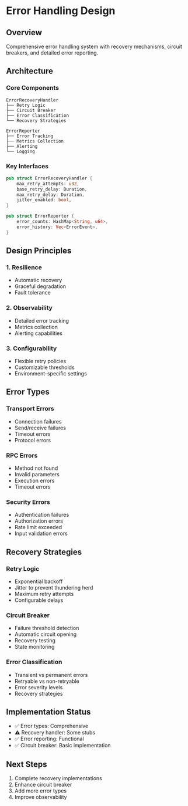 # Error Handling Design

## Overview

Comprehensive error handling system with recovery mechanisms, circuit breakers, and detailed error reporting.

## Architecture

### Core Components

```
ErrorRecoveryHandler
├── Retry Logic
├── Circuit Breaker
├── Error Classification
└── Recovery Strategies

ErrorReporter
├── Error Tracking
├── Metrics Collection
├── Alerting
└── Logging
```

### Key Interfaces

```rust
pub struct ErrorRecoveryHandler {
    max_retry_attempts: u32,
    base_retry_delay: Duration,
    max_retry_delay: Duration,
    jitter_enabled: bool,
}

pub struct ErrorReporter {
    error_counts: HashMap<String, u64>,
    error_history: Vec<ErrorEvent>,
}
```

## Design Principles

### 1. Resilience

- Automatic recovery
- Graceful degradation
- Fault tolerance

### 2. Observability

- Detailed error tracking
- Metrics collection
- Alerting capabilities

### 3. Configurability

- Flexible retry policies
- Customizable thresholds
- Environment-specific settings

## Error Types

### Transport Errors

- Connection failures
- Send/receive failures
- Timeout errors
- Protocol errors

### RPC Errors

- Method not found
- Invalid parameters
- Execution errors
- Timeout errors

### Security Errors

- Authentication failures
- Authorization errors
- Rate limit exceeded
- Input validation errors

## Recovery Strategies

### Retry Logic

- Exponential backoff
- Jitter to prevent thundering herd
- Maximum retry attempts
- Configurable delays

### Circuit Breaker

- Failure threshold detection
- Automatic circuit opening
- Recovery testing
- State monitoring

### Error Classification

- Transient vs permanent errors
- Retryable vs non-retryable
- Error severity levels
- Recovery strategies

## Implementation Status

- ✅ Error types: Comprehensive
- ⚠️ Recovery handler: Some stubs
- ✅ Error reporting: Functional
- ✅ Circuit breaker: Basic implementation

## Next Steps

1. Complete recovery implementations
2. Enhance circuit breaker
3. Add more error types
4. Improve observability
